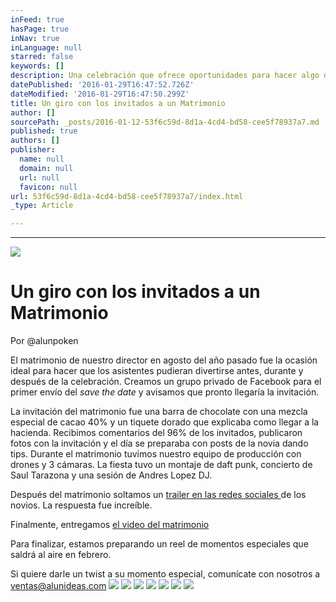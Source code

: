 ```yaml
---
inFeed: true
hasPage: true
inNav: true
inLanguage: null
starred: false
keywords: []
description: Una celebración que ofrece oportunidades para hacer algo diferente
datePublished: '2016-01-29T16:47:52.726Z'
dateModified: '2016-01-29T16:47:50.299Z'
title: Un giro con los invitados a un Matrimonio
author: []
sourcePath: _posts/2016-01-12-53f6c59d-8d1a-4cd4-bd58-cee5f78937a7.md
published: true
authors: []
publisher:
  name: null
  domain: null
  url: null
  favicon: null
url: 53f6c59d-8d1a-4cd4-bd58-cee5f78937a7/index.html
_type: Article

---
```

****
![](https://s3-us-west-2.amazonaws.com/the-grid-img/p/82c70a2a8c32ebf866da91e2d7a06e8cd27dc4bf.jpg)

# Un giro con los invitados a un Matrimonio

Por @alunpoken

El matrimonio de nuestro director en agosto del año pasado fue la ocasión ideal para hacer que los asistentes pudieran divertirse antes, durante y después de la celebración. Creamos un grupo privado de Facebook para el primer envío del _save the date_ y avisamos que pronto llegaría la invitación. 

La invitación del matrimonio fue una barra de chocolate con una mezcla especial de cacao 40% y un tiquete dorado que explicaba como llegar a la hacienda. Recibimos comentarios del 96% de los invitados, publicaron fotos con la invitación y el día se preparaba con posts de la novia dando tips. Durante el matrimonio tuvimos nuestro equipo de producción con drones y 3 cámaras. La fiesta tuvo un montaje de daft punk, concierto de Saul Tarazona y una sesión de Andres Lopez DJ. 

Después del matrimonio soltamos un [trailer en las redes sociales ][0] de los novios. La respuesta fue increíble.

Finalmente, entregamos [el video del matrimonio][1]

Para finalizar, estamos preparando un reel de momentos especiales que saldrá al aire en febrero.

Si quiere darle un twist a su momento especial, comunícate con nosotros a ventas@alunideas.com
![](https://s3-us-west-2.amazonaws.com/the-grid-img/p/0de49550f02af22d173f6d5153318b8a656a6aa6.png)
![](https://the-grid-user-content.s3-us-west-2.amazonaws.com/72aedef5-91f6-4549-8a0f-f001a17be1bd.png)
![](https://the-grid-user-content.s3-us-west-2.amazonaws.com/938c5079-5b64-4721-ae3b-00d502d9f5fc.png)
![](https://the-grid-user-content.s3-us-west-2.amazonaws.com/eda4ebac-cd34-4b29-94a3-3875872176dd.png)
![](https://the-grid-user-content.s3-us-west-2.amazonaws.com/149e74fe-9a2b-45c6-b8fd-d955f2406d6b.png)
![](https://the-grid-user-content.s3-us-west-2.amazonaws.com/62dba07a-6e77-4cdd-8e3e-64c7b2686e9c.png)
![](https://s3-us-west-2.amazonaws.com/the-grid-img/p/628ef82d9682dec34dc3a83b7f79a2d5353e8af9.png)

[0]: https://vimeo.com/148734915
[1]: https://vimeo.com/148734918